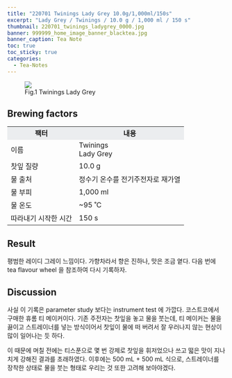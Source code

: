 ```yaml
---
title: "220701 Twinings Lady Grey 10.0g/1,000ml/150s"
excerpt: "Lady Grey / Twinings / 10.0 g / 1,000 ml / 150 s"
thumbnail: 220701_twinings_ladygrey_0000.jpg
banner: 999999_home_image_banner_blacktea.jpg
banner_caption: Tea Note
toc: true
toc_sticky: true
categories:
  - Tea-Notes
---
```


<figure style="width: 300px" class="align-center">
  <a href="{{ site.url }}{{ site.baseurl }}/assets/images/220701_twinings_ladygrey_0000.jpg">
  <img src="{{ site.url }}{{ site.baseurl }}/assets/images/220701_twinings_ladygrey_0000.jpg">
  </a>
  <figcaption>
  Fig.1 Twinings Lady Grey
  </figcaption>
</figure>

## Brewing factors

<div align="center">
  <table align = "center" >
      <tr bgcolor="#ebedef" align ="center">
      <td><b>팩터</b></td>
      <td><b>내용</b></td>
      </tr>
      <tr>
      <td>이름</td>
      <td>Twinings<br>Lady Grey</td>
      </tr>
      <tr>
      <td>찻잎 질량</td>
      <td>10.0 g</td>
      </tr>
      <tr>
    <td>물 출처</td>
      <td>정수기 온수를 전기주전자로 재가열</td>
      </tr>
      <tr>
    <td>물 부피</td>
      <td>1,000 ml</td>
      </tr>
      <tr>
    <td>물 온도</td>
      <td>~95 ˚C</td>
      </tr>
      <tr>
    <td>따라내기 시작한 시간</td>
      <td>150 s</td>
      </tr>
  </table>
</div>

## Result

평범한 레이디 그레이 느낌이다. 가향차라서 향은 진하나, 맛은 조금 옅다. 다음 번에 tea flavour wheel 을 참조하여 다시 기록하자.

## Discussion

사실 이 기록은 parameter study 보다는 instrument test 에 가깝다. 코스트코에서 구매한 휴롬 티 메이커이다. 기존 주전자는 찻잎을 놓고 물을 붓는데, 티 메이커는 물을 끓이고 스트레이너를 넣는 방식이어서 찻잎이 물에 떠 버려서 잘 우러나지 않는 현상이 많이 일어나는 듯 하다.

이 때문에 며칠 전에는 티스푼으로 몇 번 강제로 찻잎을 휘저었으나 쓰고 떫은 맛이 지나치게 강해진 결과를 초래하였다. 이후에는 500 mL + 500 mL 식으로, 스트레이너를 장착한 상태로 물을 붓는 형태로 우리는 것 또한 고려해 보아야겠다.
